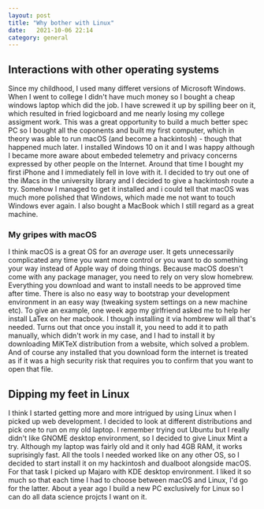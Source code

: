 ```yaml
---
layout: post
title: "Why bother with Linux"
date:   2021-10-06 22:14
category: general
---
```


## Interactions with other operating systems

Since my childhood, I used many differet versions of Microsoft Windows. When I went to college I didn't have much money so I bought a cheap windows laptop which did the job. I have screwed it up by spilling beer on it, which resulted in fried logicboard and me nearly losing my college assigment work. This was a great opportunity to build a much better spec PC so I bought all the coponents and built my first computer, which in theory was able to run macOS (and become a hackintosh) - though that happened much later. I installed Windows 10 on it and I was happy although I became more aware about embeded telemetry and privacy concerns expressed by other people on the Internet. 
Around that time I bought my first iPhone and I immediately fell in love with it. I decided to try out one of the iMacs in the university library and I decided to give a hackintosh route a try. Somehow I managed to get it installed and i could tell that macOS was much more polished that Windows, which made me not want to touch Windows ever again. I also bought a MacBook which I still regard as a great machine.

### My gripes with macOS

I think macOS is a great OS for an *average* user. It gets unnecessarily complicated any time you want more control or you want to do something your way instead of Apple way of doing things. Because macOS doesn't come with any package manager, you need to rely on very slow homebrew. Everything you download and want to install needs to be approved time after time. There is also no easy way to bootstrap your development environment in an easy way (tweaking system settings on a new machine etc). To give an example, one week ago my girlfriend asked me to help her install LaTex on her macbook. I though installing it via hombrew will all that's needed. Turns out that once you install it, you need to add it to path manually, which didn't work in my case, and I had to install it by downloading MiKTeX distribution from a website, which solved a problem. And of course any installed that you download form the internet is treated as if it was a high security risk that requires you to confirm that you want to open that file.

## Dipping my feet in Linux

I think I started getting more and more intrigued by using Linux when I picked up web development. I decided to look at different distributions and pick one to run on my old laptop. I remember trying out Ubuntu but I really didn't like GNOME desktop environment, so I decided to give Linux Mint a try. Although my laptop was fairly old and it only had 4GB RAM, it works suprisingly fast. All the tools I needed worked like on any other OS, so I decided to start install it on my hackintosh and dualboot alongside macOS. For that task I picked up Majaro with KDE desktop environment. I liked it so much so that each time I had to choose between macOS and Linux, I'd go for the latter. About a year ago I build a new PC exclusively for Linux so I can do all data science projcts I want on it. 


